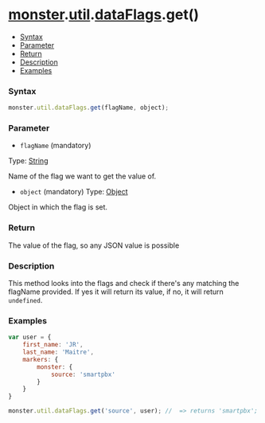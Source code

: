 # [monster][monster].[util][util].[dataFlags][dataFlags].get()

* [Syntax](#syntax)
* [Parameter](#parameter)
* [Return](#return)
* [Description](#description)
* [Examples](#examples)

### Syntax
```javascript
monster.util.dataFlags.get(flagName, object);
```

### Parameter
* `flagName` (mandatory)

 Type: [String][string_literal]

Name of the flag we want to get the value of.

* `object` (mandatory)
 Type: [Object][object_literal]

Object in which the flag is set.

### Return
The value of the flag, so any JSON value is possible

### Description
This method looks into the flags and check if there's any matching the flagName provided. If yes it will return its value, if no, it will return `undefined`.

### Examples
```javascript
var user = {
	first_name: 'JR',
	last_name: 'Maitre',
	markers: {
		monster: {
			source: 'smartpbx'
		}
	}
}

monster.util.dataFlags.get('source', user); //  => returns 'smartpbx';
```

[monster]: ../../../monster.md
[util]: ../../util.md
[dataFlags]: ../dataFlags.md

[object_literal]: https://developer.mozilla.org/en-US/docs/Web/JavaScript/Guide/Values,_variables,_and_literals#Object_literals
[string_literal]: https://developer.mozilla.org/en-US/docs/Web/JavaScript/Guide/Values,_variables,_and_literals#String_literals
